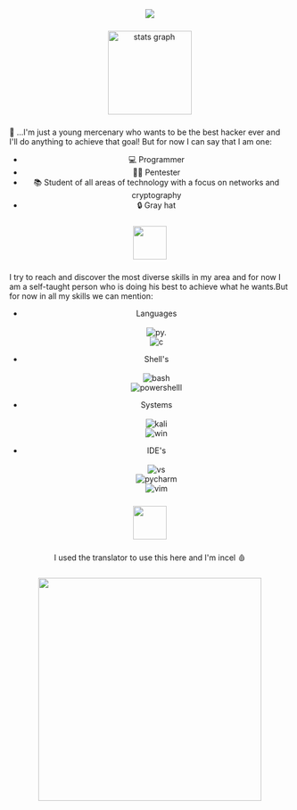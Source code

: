 <div align="center">
  <img height="" src="https://see.fontimg.com/api/renderfont4/KerX/eyJyIjoiZnMiLCJoIjo3MCwidyI6MTAwMCwiZnMiOjcwLCJmZ2MiOiIjQjYwMjAyIiwiYmdjIjoiI0ZGRkZGRiIsInQiOjF9/aGF0ZWZ1bCBzb3Vs/hacked.png"  />
</div>


###

<div align="center">
  <img src="https://github-readme-stats.vercel.app/api?username=d0nt-sm1le&hide_title=false&hide_rank=false&show_icons=true&include_all_commits=true&count_private=true&disable_animations=false&theme=default&locale=en&hide_border=false&order=1&title_color=8C0404&bg_color=090504&icon_color=8C4C27&text_color=590202&border_color=260A0D" height="150" alt="stats graph"  />
 <!-- <img src="https://github-readme-stats.vercel.app/api/top-langs?username=d0nt-sm1le&locale=en&hide_title=false&layout=compact&card_width=320&langs_count=5&theme=default&hide_border=true&order=2&title_color=8C0404&bg_color=090504&icon_color=8C4C27&text_color=590202&border_color=260A0D" height="150" alt="languages graph"  />
</div>-->

###

<p align="left">👑 ...I'm just a young mercenary who wants to be the best hacker ever and I'll do anything to achieve that goal! But for now I can say that I am one: </p>

* 💻 Programmer
* 👨‍💻 Pentester
* 📚 Student of all areas of technology with a focus on networks and cryptography
* 🔒 Gray hat

###

<div align="center">
  <img height="60" src="https://see.fontimg.com/api/renderfont4/KerX/eyJyIjoiZnMiLCJoIjo3MCwidyI6MTAwMCwiZnMiOjcwLCJmZ2MiOiIjQkIwNDA0IiwiYmdjIjoiI0ZGRkZGRiIsInQiOjF9/c2tpbGxz/hacked.png"  />
</div>

###

<p align="left">I try to reach and discover the most diverse skills in my area and for now I am a self-taught person who is doing his best to achieve what he wants.But for now in all my skills we can mention:</p>

* Languages <br><br>
![py.](https://img.shields.io/badge/Python-090504?style=for-the-badge&logo=python&logoColor=8F0303)<br>
![c](https://img.shields.io/badge/C-090504?style=for-the-badge&logo=c&logoColor=8F0303)

* Shell's <br><br>
![bash](https://img.shields.io/badge/Shell_Script-090504?style=for-the-badge&logo=gnu-bash&logoColor=8F0303)<br>
![powershelll](https://img.shields.io/badge/Powershell-090504?style=for-the-badge&logo=powershell&logoColor=8F0303)

* Systems <br><br>
![kali](https://img.shields.io/badge/Kali_Linux-090504?style=for-the-badge&logo=kali-linux&logoColor=FF0000)<br>
![win](https://img.shields.io/badge/Windows-090504?style=for-the-badge&logo=windows&logoColor=8F0303)

* IDE's <br><br>
![vs](https://img.shields.io/badge/Visual_Studio_Code-090504?style=for-the-badge&logo=visual%20studio%20code&logoColor=8F0303)<br>
![pycharm](https://img.shields.io/badge/PyCharm-090504.svg?&style=for-the-badge&logo=PyCharm&logoColor=8F0303)<br>
![vim](https://img.shields.io/badge/VIM-090504.svg?&style=for-the-badge&logo=vim&logoColor=8F0303)

###

<div align="center">
  <img height="60" src="https://see.fontimg.com/api/renderfont4/KerX/eyJyIjoiZnMiLCJoIjo3MCwidyI6MTAwMCwiZnMiOjcwLCJmZ2MiOiIjQkIwNDA0IiwiYmdjIjoiI0ZGRkZGRiIsInQiOjF9/SEFDS0VE/hacked.png" />

###

<p align="center">I used the translator to use this here and I'm incel 🩸</p>

###

<div align="center">
  <img height="400" src="https://static.wikia.nocookie.net/fiction-battlefield/images/2/22/Berserk_wallpaper_by_fazal_sama-d91t79u.jpg/revision/latest?cb=20181029143844&path-prefix=pt-br"  />
</div>

###
